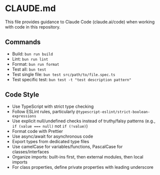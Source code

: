# CLAUDE.md

This file provides guidance to Claude Code (claude.ai/code) when working with code in this repository.

## Commands

- Build: `bun run build`
- Lint: `bun run lint`
- Format: `bun run format`
- Test all: `bun test`
- Test single file: `bun test src/path/to/file.spec.ts`
- Test specific test: `bun test -t "test description pattern"`

## Code Style

- Use TypeScript with strict type checking
- Follow ESLint rules, particularly `@typescript-eslint/strict-boolean-expressions`
- Use explicit null/undefined checks instead of truthy/falsy patterns (e.g., `if (value === null)` not `if (!value)`)
- Format code with Prettier
- Use async/await for asynchronous code
- Export types from dedicated type files
- Use camelCase for variables/functions, PascalCase for classes/interfaces
- Organize imports: built-ins first, then external modules, then local imports
- For class properties, define private properties with leading underscore